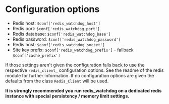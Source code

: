 # Configuration options

* Redis host: `$conf['redis_watchdog_host']`
* Redis port: `$conf['redis_watchdog_port']`
* Redis database: `$conf['redis_watchdog_base']`
* Redis password: `$conf['redis_watchdog_password']`
* Redis host: `$conf['redis_watchdog_socket']`
* Site key prefix: `$conf['redis_watchdog_prefix']` - fallback `$conf['cache_prefix']`

If those settings aren't given the configuration falls back to use the 
respective `redis_client_` configuration options. See the readme of the redis
module for further information.
If no configuration options are given the defaults from the class `Redis_Client`
will be used.

**It is strongly recommended you run redis_watchdog on a dedicated redis instance
with special persistency / memory limit settings.**

